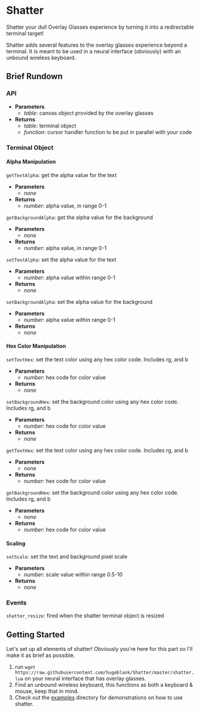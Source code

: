 # Shatter

Shatter your dull Overlay Glasses experience by turning it into a redirectable terminal target!

Shatter adds several features to the overlay glasses experience beyond a terminal. It is meant to be used in a neural interface (obviously) with an unbound wireless keyboard.

## Brief Rundown

### API

- **Parameters**
  - _table_: canvas object provided by the overlay glasses
- **Returns**
  - _table_: terminal object
  - _function_: cursor handler function to be put in parallel with your code
  
### Terminal Object

#### Alpha Manipulation

`getTextAlpha`: get the alpha value for the text

- **Parameters**
  - _none_
- **Returns**
  - _number_: alpha value, in range 0-1
  
`getBackgroundAlpha`: get the alpha value for the background

- **Parameters**
  - _none_
- **Returns**
  - _number_: alpha value, in range 0-1
  
`setTextAlpha`: set the alpha value for the text

- **Parameters**
  - _number_: alpha value within range 0-1
- **Returns**
  - _none_
  
`setBackgroundAlpha`: set the alpha value for the background

- **Parameters**
  - _number_: alpha value within range 0-1
- **Returns**
  - _none_

#### Hex Color Manipulation

`setTextHex`: set the text color using any hex color code. Includes rg, and b

- **Parameters**
  - _number_: hex code for color value
- **Returns**
  - _none_
  
`setBackgroundHex`: set the background color using any hex color code. Includes rg, and b

- **Parameters**
  - _number_: hex code for color value
- **Returns**
  - _none_

`getTextHex`: set the text color using any hex color code. Includes rg, and b

- **Parameters**
  - _none_
- **Returns**
  - _number_: hex code for color value
  
`getBackgroundHex`: set the background color using any hex color code. Includes rg, and b

- **Parameters**
  - _none_
- **Returns**
  - _number_: hex code for color value

#### Scaling

`setScale`: set the text and background pixel scale

- **Parameters**
  - _number_: scale value within range 0.5-10
- **Returns**
  - _none_

### Events

  `shatter_resize`: fired when the shatter terminal object is resized
  
## Getting Started

Let's set up all elements of shatter!
Obviously you're here for this part so I'll make it as brief as possible.

1. run `wget https://raw.githubusercontent.com/hugeblank/Shatter/master/shatter.lua` on your neural interface that has overlay glasses.
2. Find an unbound wireless keyboard, this functions as both a keyboard & mouse, keep that in mind.
3. Check out the [examples](./examples) directory for demonstrations on how to use shatter.

